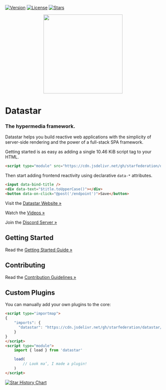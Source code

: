 <!-- This is auto-generated by Datastar. DO NOT EDIT. -->
[![Version](https://img.shields.io/badge/version-1.0.0–RC.13-orange)](https://github.com/starfederation/datastar/releases)
[![License](https://img.shields.io/github/license/starfederation/datastar)](https://github.com/starfederation/datastar/blob/main/LICENSE)
[![Stars](https://img.shields.io/github/stars/starfederation/datastar?style=flat)](https://github.com/starfederation/datastar/stargazers)

<p align="center"><img width="256" height="256" src="https://github.com/user-attachments/assets/f6b7df66-f763-456a-8fbe-2de0f05a6fab"></p>

# Datastar

### The hypermedia framework.

Datastar helps you build reactive web applications with the simplicity of server-side rendering and the power of a full-stack SPA framework.

Getting started is as easy as adding a single 10.46 KiB script tag to your HTML.

```html
<script type="module" src="https://cdn.jsdelivr.net/gh/starfederation/datastar@v1.0.0-RC.13/bundles/datastar.js"></script>
```

Then start adding frontend reactivity using declarative <code>data-*</code> attributes.

```html
<input data-bind-title />
<div data-text="$title.toUpperCase()"></div>
<button data-on-click="@post('/endpoint')">Save</button>
```

Visit the [Datastar Website »](https://data-star.dev/)

Watch the [Videos »](https://www.youtube.com/@data-star)

Join the [Discord Server »](https://discord.gg/bnRNgZjgPh)

## Getting Started

Read the [Getting Started Guide »](https://data-star.dev/guide/getting_started)

## Contributing

Read the [Contribution Guidelines »](https://github.com/starfederation/datastar/blob/develop/CONTRIBUTING.md)

## Custom Plugins

You can manually add your own plugins to the core:

```html
<script type="importmap">
{
    "imports": {
      "datastar": "https://cdn.jsdelivr.net/gh/starfederation/datastar/bundles/datastar.js"
    }
}
</script>
<script type="module">
    import { load } from 'datastar'

    load(
        // Look ma’, I made a plugin!
    )
</script>
```

[![Star History Chart](https://api.star-history.com/svg?repos=starfederation/datastar&type=Date)](https://www.star-history.com/#starfederation/datastar&Date)